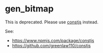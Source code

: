 gen_bitmap
========

This is deprecated. Please use [constjs](https://www.npmjs.com/package/constjs) instead. 

See:
* https://www.npmjs.com/package/constjs
* https://github.com/greenlaw110/constjs

